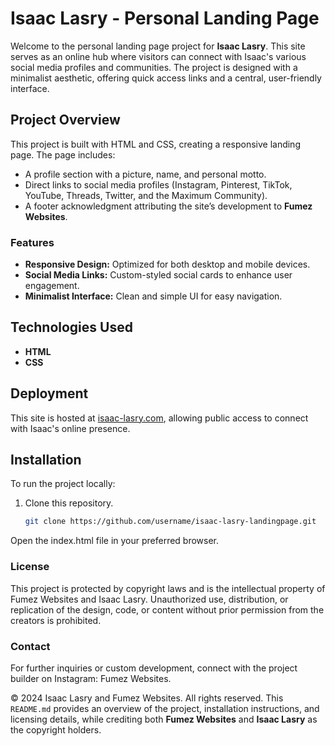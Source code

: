 # Isaac Lasry - Personal Landing Page

Welcome to the personal landing page project for **Isaac Lasry**. This site serves as an online hub where visitors can connect with Isaac's various social media profiles and communities. The project is designed with a minimalist aesthetic, offering quick access links and a central, user-friendly interface.

## Project Overview

This project is built with HTML and CSS, creating a responsive landing page. The page includes:
- A profile section with a picture, name, and personal motto.
- Direct links to social media profiles (Instagram, Pinterest, TikTok, YouTube, Threads, Twitter, and the Maximum Community).
- A footer acknowledgment attributing the site’s development to **Fumez Websites**.

### Features

- **Responsive Design:** Optimized for both desktop and mobile devices.
- **Social Media Links:** Custom-styled social cards to enhance user engagement.
- **Minimalist Interface:** Clean and simple UI for easy navigation.

## Technologies Used

- **HTML**
- **CSS**

## Deployment

This site is hosted at [isaac-lasry.com](http://isaac-lasry.com), allowing public access to connect with Isaac's online presence.

## Installation

To run the project locally:
1. Clone this repository.
   ```bash
   git clone https://github.com/username/isaac-lasry-landingpage.git
Open the index.html file in your preferred browser.

### License
This project is protected by copyright laws and is the intellectual property of Fumez Websites and Isaac Lasry. Unauthorized use, distribution, or replication of the design, code, or content without prior permission from the creators is prohibited.

### Contact
For further inquiries or custom development, connect with the project builder on Instagram: Fumez Websites.

© 2024 Isaac Lasry and Fumez Websites. All rights reserved.
This `README.md` provides an overview of the project, installation instructions, and licensing details, while crediting both **Fumez Websites** and **Isaac Lasry** as the copyright holders.
